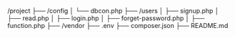 /project
  ├── /config
  │     └── dbcon.php
  ├── /users
  │     ├── signup.php
  │     ├── read.php
  │     ├── login.php
  │     ├── forget-password.php
  │     ├── function.php
  ├── /vendor
  ├── .env
  ├── composer.json
  ├── README.md


<!-- 
----- dbcon.php
<?php
$host = "localhost";
$username = "root";
$password = "";
$dbname = "phptutorial";

$conn = mysqli_connect($host, $username, $password, $dbname);
if(!$conn){
    die("connection Failed: " . mysqli_connect_error());
}
?>

------ function.php
<?php
require '../dbcon.php';

function error422($message){
    $data = [
        'status' => 422,
        'message' => $message,
    ];
    header("HTTP/1.0 422 Unprocessable Entity");
    echo json_encode($data);
}

function storeCustomer($customerInput){
    global $conn;
    $name = mysqli_real_escape_string($conn, $customerInput['name']);
    $email = mysqli_real_escape_string($conn, $customerInput['email']);
    $phone = mysqli_real_escape_string($conn, $customerInput['phone']);

    if(empty(trim($name))){
         return error422('Enter your name');
          
    }elseif(empty(trim($email))){
        return error422('Enter your email');
    }elseif(empty(trim($phone))){
        return error422('Enter your phone');
    }

    else 
    {
        $query = "INSERT INTO customers (name, email,phone) VALUES ('$name', '$email', '$phone')";
        $result = mysqli_query($conn, $query);

        if($result){
            $data = [
                'status' => 201,
                'message' => 'ICustomer Created Successfully',
            ];
            header("HTTP/1.0 201 created");
            return json_encode($data);

        }else{
            $data = [
                'status' => 500,
                'message' => 'Internal Server Error',
            ];
            header("HTTP/1.0 500 Internal Server Error");
            return json_encode($data);

        }
    }
}

function getCustomer($customerParams){
    global $conn;

    if ($customerParams['id'] == null){
        return error422('Enter your customer id');
    }
    
}


function getCustomerList(){
    global $conn;

    $query = "SELECT * FROM customers";
    $query_run = mysqli_query($conn, $query);

    if($query_run){
        if(mysqli_num_rows($query_run) > 0){
            $res = mysqli_fetch_all($query_run, 2);

            $data = [
                'status' => 200,
                'message' => 'Customer List Fetched Successfully',
                'data' => $res,
            ];
            header("HTTP/1.0  200 Customer List Fetched Successfully");
            return json_encode($data);
        } else{
            $data = [
                'status' => 404,
                'message' => 'No Customer Found',
            ];
            header("HTTP/1.0 400 No Customer Found");
            return json_encode($data);
        }

    }
    else
    {
       $data = [
           'status' => 500,
           'message' => 'Internal Server Error',
       ];
       header("HTTP/1.0 500 Internal Server Error");
       return json_encode($data);
   }
    
}

?>


----create.php
<?php

error_reporting(0 );
 header('Access-Control-Allow-Origin:*');
 header('Content-Type: application/json');
 header('Access-Control-Allow-Method: POST');
 header('Access-Control-Allow-Headers: Content-Type, Access-Control-Allow-Headers, Authorization, x-Request-with');

 include('function.php');
 $requestMethod = $_SERVER["REQUEST_METHOD"];
 
 if($requestMethod == "POST"){
    $inputData = json_decode(file_get_contents("php://input"), true);
     if(empty($inputData)){

        $storeCustomer = storeCustomer($_POST);
     }else{

        $storeCustomer = storeCustomer($_POST);
     }
        echo $storeCustomer;

 }else{
    $data = [
        'status' => 405,
        'message' => $requestMethod. 'Method Not Allowed',
    ];
    header("HTTP/1.0 405 Method Not Allowed");
    echo json_encode($data);
 }
?>

---- read.php
<?php
 header('Access-Control-Allow-Origin:*');
 header('Content-Type: application/json');
 header('Access-Control-Allow-Method: GET');
 header('Access-Control-Allow-Headers: Content-Type, Access-Control-Allow-Headers, Authorization, x-Request-with');
include('function.php');


 $requestMethod = $_SERVER["REQUEST_METHOD"];
 
 if($requestMethod == "GET"){

    if(isset($_GET['id'])){
        $customer = getCustomer($_GET);
    }

    $customerList = getCustomerList();
    echo $customerList;
 }
 else
 {
    $data = [
        'status' => 405,
        'message' => $requestMethod. 'Method Not Allowed',
    ];
    header("HTTP/1.0 405 Method Not Allowed");
    echo json_encode($data);
}


?> -->